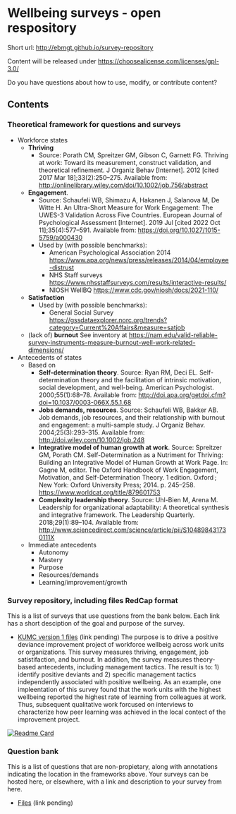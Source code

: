 # Wellbeing surveys - open respository

Short url: http://ebmgt.github.io/survey-repository

Content will be released under https://choosealicense.com/licenses/gpl-3.0/

Do you have questions about how to use, modify, or contribute content?

<!-- https://github.com/jstrieb/github-stats
MIGHT BE BEST
![badgettrg](https://raw.githubusercontent.com/badgettrg/github-stats/master/generated/overview.svg#gh-dark-mode-only)
-->

<!-- https://github.com/apex/gh-polls
$ go get github.com/apex/gh-polls/cmd/polls
$ polls new Tobi Loki Jane
COULD BE GOOD, BUT NOT SURE MECHANICS
-->
<!--
https://github.com/anuraghazra/github-readme-stats
[![Readme Card](https://github-readme-stats.vercel.app/api/pin/?username=openMetaAnalysis&repo=Hypertonic-Saline-for-Bronchiolitis)](https://github.com/openMetaAnalysis/Hypertonic-Saline-for-Bronchiolitis)
-->

## Contents

### Theoretical framework for questions and surveys

* Workforce states
    * **Thriving**
        * Source: Porath CM, Spreitzer GM, Gibson C, Garnett FG. Thriving at work: Toward its measurement, construct validation, and theoretical refinement. J Organiz Behav [Internet]. 2012 [cited 2017 Mar 18];33(2):250–275. Available from: http://onlinelibrary.wiley.com/doi/10.1002/job.756/abstract
    * **Engagement**. 
        * Source: Schaufeli WB, Shimazu A, Hakanen J, Salanova M, De Witte H. An Ultra-Short Measure for Work Engagement: The UWES-3 Validation Across Five Countries. European Journal of Psychological Assessment [Internet]. 2019 Jul [cited 2022 Oct 11];35(4):577–591. Available from: https://doi.org/10.1027/1015-5759/a000430
        * Used by (with possible benchmarks): 
            * American Psychological Association 2014 https://www.apa.org/news/press/releases/2014/04/employee-distrust
            * NHS Staff surveys https://www.nhsstaffsurveys.com/results/interactive-results/
            * NIOSH WellBQ https://www.cdc.gov/niosh/docs/2021-110/
    * **Satisfaction**
         * Used by (with possible benchmarks): 
            * General Social Survey https://gssdataexplorer.norc.org/trends?category=Current%20Affairs&measure=satjob 
    * (lack of) **burnout** See inventory at https://nam.edu/valid-reliable-survey-instruments-measure-burnout-well-work-related-dimensions/
* Antecedents of states
    *  Based on
         *  **Self-determination theory**. Source: Ryan RM, Deci EL. Self-determination theory and the facilitation of intrinsic motivation, social development, and well-being. American Psychologist. 2000;55(1):68–78. Available from: http://doi.apa.org/getdoi.cfm?doi=10.1037/0003-066X.55.1.68
         *  **Jobs demands, resources**. Source: Schaufeli WB, Bakker AB. Job demands, job resources, and their relationship with burnout and engagement: a multi-sample study. J Organiz Behav. 2004;25(3):293–315. Available from: http://doi.wiley.com/10.1002/job.248
         * **Integrative model of human growth at work**. Source: Spreitzer GM, Porath CM. Self-Determination as a Nutriment for Thriving: Building an Integrative Model of Human Growth at Work Page. In: Gagne M, editor. The Oxford Handbook of Work Engagement, Motivation, and Self-Determination Theory. 1 edition. Oxford ; New York: Oxford University Press; 2014. p. 245–258. https://www.worldcat.org/title/879601753
         * **Complexity leadership theory**. Source: Uhl-Bien M, Arena M. Leadership for organizational adaptability: A theoretical synthesis and integrative framework. The Leadership Quarterly. 2018;29(1):89–104. Available from: http://www.sciencedirect.com/science/article/pii/S104898431730111X
     * Immediate antecedents
         * Autonomy
         * Mastery
         * Purpose
         * Resources/demands 
         * Learning/improvement/growth

### Survey repository, including files RedCap format
This is a list of surveys that use questions from the bank below. Each link has a short desciption of the goal and purpose of the survey.

* [KUMC version 1 files](http:// "Link to question bank files") (link pending) The purpose is to drive a positive deviance improvement project of workforce wellbeig across work units or organizations. This survey measures thriving, engagement, job satistifaction, and burnout. In addition, the survey measures theory-based antecedents, including management tactics. The result is to: 1) identify positive deviants and 2) specific management tactics independently associated with positive wellbeing. As an example, one impleentation of this survey found that the work units with the highest wellbeing reported the highest rate of learning from colleagues at work. Thus, subsequent qualitative work forcused on interviews to characterize how peer learning was achieved in the local contect of the improvement project.

[![Readme Card](https://github-readme-stats.vercel.app/api/pin/?username=openMetaAnalysis&repo=Hypertonic-Saline-for-Bronchiolitis)](https://github.com/openMetaAnalysis/Hypertonic-Saline-for-Bronchiolitis)

### Question bank
This is a list of questions that are non-propietary, along with annotations indicating the location in the frameworks above. Your surveys can be hosted here, or elsewhere, with a link and description to your survey from here.

* [Files](http:// "Link to question bank files") (link pending) 
